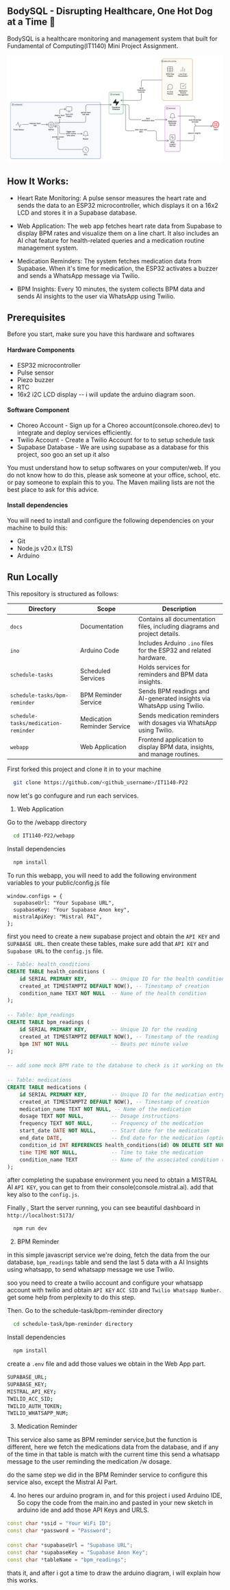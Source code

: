 ## BodySQL - Disrupting Healthcare, One Hot Dog at a Time 🌭

BodySQL is a healthcare monitoring and management system that built for Fundamental of Computing(IT1140) Mini Project Assignment.

![High Level Diagram](./docs/diagram-new.png)

## How It Works:

- Heart Rate Monitoring: A pulse sensor measures the heart rate and sends the data to an ESP32 microcontroller, which displays it on a 16x2 LCD and stores it in a Supabase database.

- Web Application: The web app fetches heart rate data from Supabase to display BPM rates and visualize them on a line chart. It also includes an AI chat feature for health-related queries and a medication routine management system.

- Medication Reminders: The system fetches medication data from Supabase. When it's time for medication, the ESP32 activates a buzzer and sends a WhatsApp message via Twilio.

- BPM Insights: Every 10 minutes, the system collects BPM data and sends AI insights to the user via WhatsApp using Twilio.

## Prerequisites

Before you start, make sure you have this hardware and softwares

#### Hardware Components

- ESP32 microcontroller
- Pulse sensor
- Piezo buzzer
- RTC
- 16x2 i2C LCD display
  -- i will update the arduino diagram soon.

#### Software Component

- Choreo Account - Sign up for a Choreo account(console.choreo.dev) to integrate and deploy services efficiently.
- Twilio Account - Create a Twilio Account for to to setup schedule task
- Supabase Database - We are using supabase as a database for this project, soo goo an set up it also

You must understand how to setup softwares on your computer/web. If you do not know how to do this, please ask someone at your office, school, etc. or pay someone to explain this to you. The Maven mailing lists are not the best place to ask for this advice.

#### Install dependencies

You will need to install and configure the following dependencies on your machine to build this:

- Git
- Node.js v20.x (LTS)
- Arduino

## Run Locally

This repository is structured as follows:

| Directory                            | Scope                       | Description                                                               |
| ------------------------------------ | --------------------------- | ------------------------------------------------------------------------- |
| `docs`                               | Documentation               | Contains all documentation files, including diagrams and project details. |
| `ino`                                | Arduino Code                | Includes Arduino `.ino` files for the ESP32 and related hardware.         |
| `schedule-tasks`                     | Scheduled Services          | Holds services for reminders and BPM data insights.                       |
| `schedule-tasks/bpm-reminder`        | BPM Reminder Service        | Sends BPM readings and AI-generated insights via WhatsApp using Twilio.   |
| `schedule-tasks/medication-reminder` | Medication Reminder Service | Sends medication reminders with dosages via WhatsApp using Twilio.        |
| `webapp`                             | Web Application             | Frontend application to display BPM data, insights, and manage routines.  |

First forked this project and clone it in to your machine

```bash
  git clone https://github.com/<github_username>/IT1140-P22
```

now let's go confugure and run each services.

1. Web Application

Go to the /webapp directory

```bash
  cd IT1140-P22/webapp
```

Install dependencies

```bash
  npm install
```

To run this webapp, you will need to add the following environment variables to your public/config.js file

```JS
window.configs = {
  supabaseUrl: "Your Supabase URL",
  supabaseKey: "Your Supabase Anon key",
  mistralApiKey: "Mistral PAI",
};
```

first you need to create a new supabase project and obtain the `API KEY` and `SUPABASE URL`. then create these tables, make sure add that `API KEY` and `Supabase URL` to the `config.js` file.

```SQL
-- Table: health_conditions
CREATE TABLE health_conditions (
    id SERIAL PRIMARY KEY,        -- Unique ID for the health condition
    created_at TIMESTAMPTZ DEFAULT NOW(), -- Timestamp of creation
    condition_name TEXT NOT NULL  -- Name of the health condition
);

-- Table: bpm_readings
CREATE TABLE bpm_readings (
    id SERIAL PRIMARY KEY,        -- Unique ID for the reading
    created_at TIMESTAMPTZ DEFAULT NOW(), -- Timestamp of the reading
    bpm INT NOT NULL              -- Beats per minute value
);

-- add some mock BPM rate to the database to check is it working on the database

-- Table: medications
CREATE TABLE medications (
    id SERIAL PRIMARY KEY,        -- Unique ID for the medication entry
    created_at TIMESTAMPTZ DEFAULT NOW(), -- Timestamp of creation
    medication_name TEXT NOT NULL, -- Name of the medication
    dosage TEXT NOT NULL,         -- Dosage instructions
    frequency TEXT NOT NULL,      -- Frequency of the medication
    start_date DATE NOT NULL,     -- Start date for the medication
    end_date DATE,                -- End date for the medication (optional)
    condition_id INT REFERENCES health_conditions(id) ON DELETE SET NULL, -- Foreign key to health_conditions
    time TIME NOT NULL,           -- Time to take the medication
    condition_name TEXT           -- Name of the associated condition (redundant if using condition_id)
);

```

after completing the supabase environment you need to obtain a MISTRAL AI `API KEY`, you can get to from their console(console.mistral.ai). add that key also to the `config.js`.

Finally , Start the server running, you can see beautiful dashboard in `http://localhost:5173/`

```bash
  npm run dev
```

2. BPM Reminder

in this simple javascript service we're doing, fetch the data from the our database, `bpm_readings` table and send the last 5 data with a AI Insights using whatsapp, to send whatsapp message we use Twilio.

soo you need to create a twilio account and configure your whatsapp account with twilio and obtain `API KEY` `ACC SID` and `Twilio Whatsapp Number`. get some help from perplexity to do this step.

Then. Go to the schedule-task/bpm-reminder directory

```bash
  cd schedule-task/bpm-reminder directory
```

Install dependencies

```bash
  npm install
```

create a `.env` file and add those values we obtain in the Web App part.

```bash
SUPABASE_URL;
SUPABASE_KEY;
MISTRAL_API_KEY;
TWILIO_ACC_SID;
TWILIO_AUTH_TOKEN;
TWILIO_WHATSAPP_NUM;
```

3. Medication Reminder

This service also same as BPM reminder service,but the function is different, here we fetch the medications data from the database, and if any of the time in that table is match with the current time this send a whatsapp message to the user reminding the medication /w dosage.

do the same step we did in the BPM Reminder service to configure this service also, except the Mistral AI Part.

4. Ino
   heres our arduino program in, and for this project i used Arduino IDE, So copy the code from the main.ino and pasted in your new sketch in arduino ide and add those API Keys and URLS.

```c++
const char *ssid = "Your WiFi ID";
const char *password = "Password";

const char *supabaseUrl = "Supabase URL";
const char *supabaseKey = "Supabase Anon Key";
const char *tableName = "bpm_readings";
```

thats it, and after i got a time to draw the arduino diagram, i will explain how this works.
